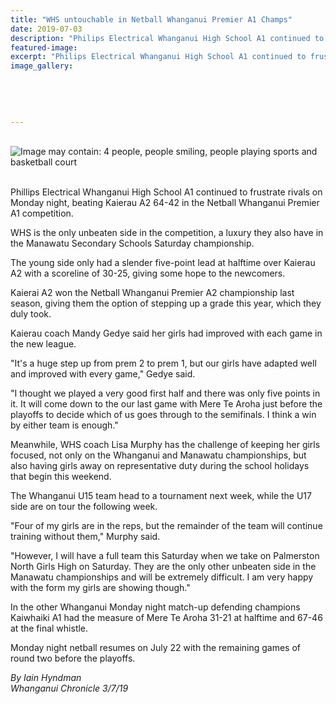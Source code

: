 ```yaml
---
title: "WHS untouchable in Netball Whanganui Premier A1 Champs"
date: 2019-07-03
description: "Philips Electrical Whanganui High School A1 continued to frustrate rivals on Monday night, beating Kaierau A2 64-42 in the..."
featured-image: 
excerpt: "Philips Electrical Whanganui High School A1 continued to frustrate rivals on Monday night, beating Kaierau A2 64-42 in the..."
image_gallery:
    
    
    
    
    
---
```


<p>&nbsp;<br /><img src="https://scontent-syd2-1.xx.fbcdn.net/v/t1.0-9/66373314_2292090267506805_3076327435940134912_n.jpg?_nc_cat=106&amp;_nc_eui2=AeGBDztBY6W_Ls1MzHpPlnWsiF7FZ-DekhklBI8aKB3IZFxiGYOKAtPrj1Sq6j8iwjuZ40ZvfXibiEcAL5_HInPNfc2wJrcZ-zJQn5Kh6tVUcA&amp;_nc_oc=AQm_DdVl1_MSW7BZ5UylZNHXA4flY1_jC8TC00VC4GMTLQn9PsKi8j2_IgofmzaJQL8&amp;_nc_ht=scontent-syd2-1.xx&amp;oh=19abeaedad6dc2412ed155311443919e&amp;oe=5DB7796D" alt="Image may contain: 4 people, people smiling, people playing sports and basketball court" /></p>
<p><br />Phillips Electrical Whanganui High School A1 continued to frustrate rivals on Monday night, beating Kaierau A2 64-42 in the Netball Whanganui Premier A1 competition.</p>
<p>WHS is the only unbeaten side in the competition, a luxury they also have in the Manawatu Secondary Schools Saturday championship.</p>
<p>The young side only had a slender five-point lead at halftime over Kaierau A2 with a scoreline of 30-25, giving some hope to the newcomers.</p>
<p>Kaierai A2 won the Netball Whanganui Premier A2 championship last season, giving them the option of stepping up a grade this year, which they duly took.</p>
<p>Kaierau coach Mandy Gedye said her girls had improved with each game in the new league.</p>
<p>"It's a huge step up from prem 2 to prem 1, but our girls have adapted well and improved with every game," Gedye said.</p>
<p>"I thought we played a very good first half and there was only five points in it. It will come down to the our last game with Mere Te Aroha just before the playoffs to decide which of us goes through to the semifinals. I think a win by either team is enough."</p>
<p>Meanwhile, WHS coach Lisa Murphy has the challenge of keeping her girls focused, not only on the Whanganui and Manawatu championships, but also having girls away on representative duty during the school holidays that begin this weekend.</p>
<p>The Whanganui U15 team head to a tournament next week, while the U17 side are on tour the following week.</p>
<p>"Four of my girls are in the reps, but the remainder of the team will continue training without them," Murphy said.</p>
<p>"However, I will have a full team this Saturday when we take on Palmerston North Girls High on Saturday. They are the only other unbeaten side in the Manawatu championships and will be extremely difficult. I am very happy with the form my girls are showing though."</p>
<p>In the other Whanganui Monday night match-up defending champions Kaiwhaiki A1 had the measure of Mere Te Aroha 31-21 at halftime and 67-46 at the final whistle.</p>
<p>Monday night netball resumes on July 22 with the remaining games of round two before the playoffs.</p>
<p><em>By Iain Hyndman</em><br /><em>Whanganui Chronicle 3/7/19</em></p>

